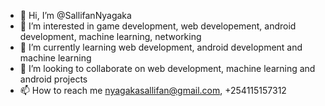 - 👋 Hi, I’m @SallifanNyagaka
- 👀 I’m interested in game development, web developement, android development, machine learning, networking
- 🌱 I’m currently learning web development, android development and machine learning
- 💞️ I’m looking to collaborate on web development, machine learning and android projects
- 📫 How to reach me nyagakasallifan@gmail.com, +254115157312

<!---
SallifanNyagaka/SallifanNyagaka is a ✨ special ✨ repository because its `README.md` (this file) appears on your GitHub profile.
You can click the Preview link to take a look at your changes.
--->
